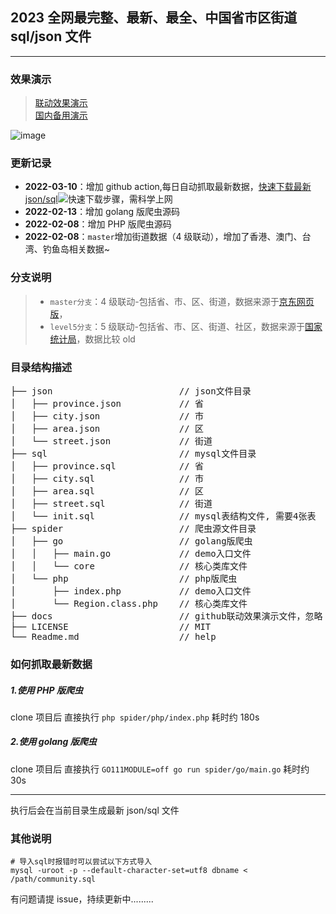 ## 2023 全网最完整、最新、最全、中国省市区街道 sql/json 文件

---

### 效果演示

> [联动效果演示](https://gaohuazi.github.io/china_regions/)  
> [国内备用演示](http://static.i920.wang/china_regions/index.html)

![image](http://static.i920.wang/china_regions/city.gif)

### 更新记录

-   **2022-03-10**：增加 github action,每日自动抓取最新数据，[快速下载最新 json/sql](https://github.com/gaohuazi/china_regions/actions/workflows/go.yml)![快速下载步骤，需科学上网](docs/GIF%202022-05-31%20%E6%98%9F%E6%9C%9F%E4%BA%8C%207-58-34.gif)
-   **2022-02-13**：增加 golang 版爬虫源码
-   **2022-02-08**：增加 PHP 版爬虫源码
-   **2022-02-08**：`master`增加街道数据（4 级联动），增加了香港、澳门、台湾、钓鱼岛相关数据~

### 分支说明

> -   `master分支`：4 级联动-包括省、市、区、街道，数据来源于[京东网页版](https://misc.360buyimg.com/jdf/1.0.0/ui/area/1.0.0/area.js)，
> -   `level5分支`：5 级联动-包括省、市、区、街道、社区，数据来源于[国家统计局](http://www.stats.gov.cn/tjsj/tjbz/tjyqhdmhcxhfdm/)，数据比较 old

### 目录结构描述

<pre>
├── json                        // json文件目录
│   ├── province.json           // 省
│   ├── city.json               // 市
│   ├── area.json               // 区
│   └── street.json             // 街道
├── sql                         // mysql文件目录
│   ├── province.sql            // 省
│   ├── city.sql                // 市
│   ├── area.sql                // 区
│   ├── street.sql              // 街道
│   └── init.sql                // mysql表结构文件, 需要4张表
├── spider                      // 爬虫源文件目录
│   ├── go                      // golang版爬虫
│   │   ├── main.go             // demo入口文件
│   │   └── core                // 核心类库文件
│   └── php                     // php版爬虫
│       ├── index.php           // demo入口文件
│       └── Region.class.php    // 核心类库文件
├── docs                        // github联动效果演示文件，忽略
├── LICENSE                     // MIT
└── Readme.md                   // help
</pre>

### 如何抓取最新数据

##### 1.使用 PHP 版爬虫

clone 项目后 直接执行 `php spider/php/index.php` 耗时约 180s

##### 2.使用 golang 版爬虫

clone 项目后 直接执行 `GO111MODULE=off go run spider/go/main.go` 耗时约 30s

---

执行后会在当前目录生成最新 json/sql 文件

### 其他说明

```mysql
# 导入sql时报错时可以尝试以下方式导入
mysql -uroot -p --default-character-set=utf8 dbname < /path/community.sql
```

有问题请提 issue，持续更新中.........
